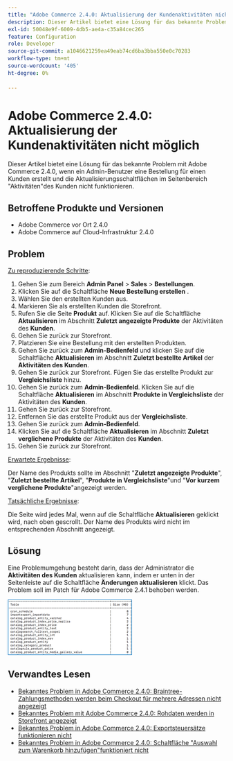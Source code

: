 ```yaml
---
title: "Adobe Commerce 2.4.0: Aktualisierung der Kundenaktivitäten nicht möglich"
description: Dieser Artikel bietet eine Lösung für das bekannte Problem mit Adobe Commerce 2.4.0, wenn ein Admin-Benutzer eine Bestellung für einen Kunden erstellt und die Aktualisierungsschaltflächen im Seitenbereich "Aktivitäten"des Kunden nicht funktionieren.
exl-id: 50048e9f-6009-4db5-ae4a-c35a84cec265
feature: Configuration
role: Developer
source-git-commit: a1046621259ea49eab74cd6ba3bba550e0c70283
workflow-type: tm+mt
source-wordcount: '405'
ht-degree: 0%

---
```


# Adobe Commerce 2.4.0: Aktualisierung der Kundenaktivitäten nicht möglich

Dieser Artikel bietet eine Lösung für das bekannte Problem mit Adobe Commerce 2.4.0, wenn ein Admin-Benutzer eine Bestellung für einen Kunden erstellt und die Aktualisierungsschaltflächen im Seitenbereich &quot;Aktivitäten&quot;des Kunden nicht funktionieren.

## Betroffene Produkte und Versionen

* Adobe Commerce vor Ort 2.4.0
* Adobe Commerce auf Cloud-Infrastruktur 2.4.0

## Problem

<u>Zu reproduzierende Schritte</u>:

1. Gehen Sie zum Bereich **Admin Panel** > **Sales** > **Bestellungen**.
1. Klicken Sie auf die Schaltfläche **Neue Bestellung erstellen** .
1. Wählen Sie den erstellten Kunden aus.
1. Markieren Sie als erstellten Kunden die Storefront.
1. Rufen Sie die Seite **Produkt** auf. Klicken Sie auf die Schaltfläche **Aktualisieren** im Abschnitt **Zuletzt angezeigte Produkte** der Aktivitäten des **Kunden**.
1. Gehen Sie zurück zur Storefront.
1. Platzieren Sie eine Bestellung mit den erstellten Produkten.
1. Gehen Sie zurück zum **Admin-Bedienfeld** und klicken Sie auf die Schaltfläche **Aktualisieren** im Abschnitt **Zuletzt bestellte Artikel** der **Aktivitäten des Kunden**.
1. Gehen Sie zurück zur Storefront. Fügen Sie das erstellte Produkt zur **Vergleichsliste** hinzu.
1. Gehen Sie zurück zum **Admin-Bedienfeld**. Klicken Sie auf die Schaltfläche **Aktualisieren** im Abschnitt **Produkte in Vergleichsliste** der Aktivitäten des **Kunden**.
1. Gehen Sie zurück zur Storefront.
1. Entfernen Sie das erstellte Produkt aus der **Vergleichsliste**.
1. Gehen Sie zurück zum **Admin-Bedienfeld**.
1. Klicken Sie auf die Schaltfläche **Aktualisieren** im Abschnitt **Zuletzt verglichene Produkte** der Aktivitäten des **Kunden**.
1. Gehen Sie zurück zur Storefront.

<u>Erwartete Ergebnisse</u>:

Der Name des Produkts sollte im Abschnitt &quot;**Zuletzt angezeigte Produkte**&quot;, &quot;**Zuletzt bestellte Artikel**&quot;, &quot;**Produkte in Vergleichsliste**&quot;und &quot;**Vor kurzem verglichene Produkte**&quot;angezeigt werden.

<u>Tatsächliche Ergebnisse</u>:

Die Seite wird jedes Mal, wenn auf die Schaltfläche **Aktualisieren** geklickt wird, nach oben gescrollt. Der Name des Produkts wird nicht im entsprechenden Abschnitt angezeigt.

## Lösung

Eine Problemumgehung besteht darin, dass der Administrator die **Aktivitäten des Kunden** aktualisieren kann, indem er unten in der Seitenleiste auf die Schaltfläche **Änderungen aktualisieren** klickt. Das Problem soll im Patch für Adobe Commerce 2.4.1 behoben werden.

![mceclip0.png](assets/mceclip0.png)

## Verwandtes Lesen

* [Bekanntes Problem in Adobe Commerce 2.4.0: Braintree-Zahlungsmethoden werden beim Checkout für mehrere Adressen nicht angezeigt](/help/troubleshooting/payments/magento-2-4-0-braintree-not-in-multiple-addresses-checkout.md)
* [Bekanntes Problem mit Adobe Commerce 2.4.0: Rohdaten werden in Storefront angezeigt](/help/troubleshooting/storefront/magento-2-4-0-issue-storefront-raw-message-data-display.md)
* [Bekanntes Problem in Adobe Commerce 2.4.0: Exportsteuersätze funktionieren nicht](/help/troubleshooting/miscellaneous/magento-2-4-0-known-issue-export-tax-rates-does-not-work.md)
* [Bekanntes Problem in Adobe Commerce 2.4.0: Schaltfläche &quot;Auswahl zum Warenkorb hinzufügen&quot;funktioniert nicht](/help/troubleshooting/miscellaneous/magento-2-4-0-add-selections-to-my-cart-does-not-work.md)
